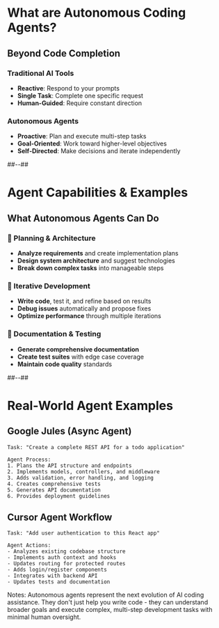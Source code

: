 <!-- .slide -->

# What are Autonomous Coding Agents?

## **Beyond Code Completion**

### **Traditional AI Tools**
- **Reactive**: Respond to your prompts
- **Single Task**: Complete one specific request
- **Human-Guided**: Require constant direction

### **Autonomous Agents**
- **Proactive**: Plan and execute multi-step tasks
- **Goal-Oriented**: Work toward higher-level objectives
- **Self-Directed**: Make decisions and iterate independently

##--##

<!-- .slide -->

# Agent Capabilities & Examples

## **What Autonomous Agents Can Do**

### **🎯 Planning & Architecture**
- **Analyze requirements** and create implementation plans
- **Design system architecture** and suggest technologies
- **Break down complex tasks** into manageable steps

### **🔄 Iterative Development**
- **Write code**, test it, and refine based on results
- **Debug issues** automatically and propose fixes
- **Optimize performance** through multiple iterations

### **📝 Documentation & Testing**
- **Generate comprehensive documentation**
- **Create test suites** with edge case coverage
- **Maintain code quality** standards

##--##

<!-- .slide: class="with-code" -->

# Real-World Agent Examples

## **Google Jules (Async Agent)**
```
Task: "Create a complete REST API for a todo application"

Agent Process:
1. Plans the API structure and endpoints
2. Implements models, controllers, and middleware  
3. Adds validation, error handling, and logging
4. Creates comprehensive tests
5. Generates API documentation
6. Provides deployment guidelines
```

## **Cursor Agent Workflow**
```
Task: "Add user authentication to this React app"

Agent Actions:
- Analyzes existing codebase structure
- Implements auth context and hooks
- Updates routing for protected routes
- Adds login/register components
- Integrates with backend API
- Updates tests and documentation
```

Notes:
Autonomous agents represent the next evolution of AI coding assistance. They don't just help you write code - they can understand broader goals and execute complex, multi-step development tasks with minimal human oversight.
